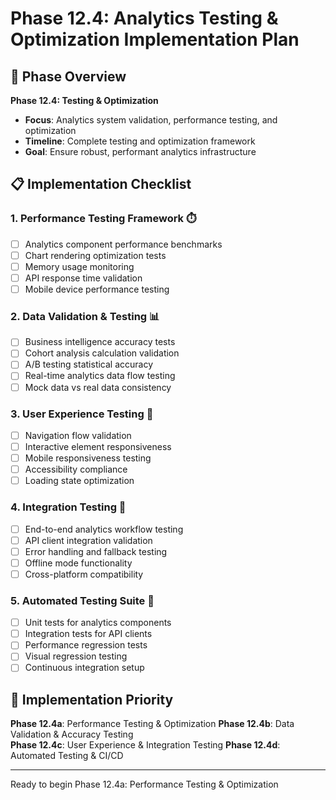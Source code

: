 # Phase 12.4: Analytics Testing & Optimization Implementation Plan

## 🎯 Phase Overview
**Phase 12.4: Testing & Optimization**
- **Focus**: Analytics system validation, performance testing, and optimization
- **Timeline**: Complete testing and optimization framework
- **Goal**: Ensure robust, performant analytics infrastructure

## 📋 Implementation Checklist

### 1. Performance Testing Framework ⏱️
- [ ] Analytics component performance benchmarks
- [ ] Chart rendering optimization tests
- [ ] Memory usage monitoring
- [ ] API response time validation
- [ ] Mobile device performance testing

### 2. Data Validation & Testing 📊
- [ ] Business intelligence accuracy tests
- [ ] Cohort analysis calculation validation
- [ ] A/B testing statistical accuracy
- [ ] Real-time analytics data flow testing
- [ ] Mock data vs real data consistency

### 3. User Experience Testing 🎨
- [ ] Navigation flow validation
- [ ] Interactive element responsiveness
- [ ] Mobile responsiveness testing
- [ ] Accessibility compliance
- [ ] Loading state optimization

### 4. Integration Testing 🔗
- [ ] End-to-end analytics workflow testing
- [ ] API client integration validation
- [ ] Error handling and fallback testing
- [ ] Offline mode functionality
- [ ] Cross-platform compatibility

### 5. Automated Testing Suite 🤖
- [ ] Unit tests for analytics components
- [ ] Integration tests for API clients
- [ ] Performance regression tests
- [ ] Visual regression testing
- [ ] Continuous integration setup

## 🚀 Implementation Priority

**Phase 12.4a**: Performance Testing & Optimization
**Phase 12.4b**: Data Validation & Accuracy Testing  
**Phase 12.4c**: User Experience & Integration Testing
**Phase 12.4d**: Automated Testing & CI/CD

---

Ready to begin Phase 12.4a: Performance Testing & Optimization
